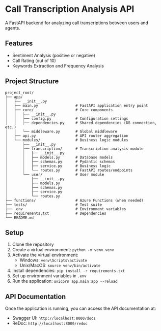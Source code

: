 # Call Transcription Analysis API

A FastAPI backend for analyzing call transcriptions between users and agents.

## Features

- Sentiment Analysis (positive or negative)
- Call Rating (out of 10)
- Keywords Extraction and Frequency Analysis

## Project Structure

```
project_root/
├── app/
│   ├── __init__.py
│   ├── main.py                 # FastAPI application entry point
│   ├── core/                   # Core components
│   │   ├── __init__.py
│   │   ├── config.py           # Configuration settings
│   │   ├── dependencies.py     # Shared dependencies (DB connection, etc.)
│   │   └── middleware.py       # Global middleware
│   ├── api.py                  # API router aggregation
│   └── modules/                # Business logic modules
│       ├── __init__.py
│       ├── transcription/      # Transcription analysis module
│       │   ├── __init__.py
│       │   ├── models.py       # Database models
│       │   ├── schemas.py      # Pydantic schemas
│       │   ├── service.py      # Business logic
│       │   └── routes.py       # FastAPI routes/endpoints
│       └── user/               # User module
│           ├── __init__.py
│           ├── models.py
│           ├── schemas.py
│           ├── service.py
│           └── routes.py
├── functions/                  # Azure Functions (when needed)
├── tests/                      # Test suite
├── .env                        # Environment variables
├── requirements.txt            # Dependencies
└── README.md
```

## Setup

1. Clone the repository
2. Create a virtual environment: `python -m venv venv`
3. Activate the virtual environment:
   - Windows: `venv\Scripts\activate`
   - Unix/MacOS: `source venv/bin/activate`
4. Install dependencies: `pip install -r requirements.txt`
5. Set up environment variables in `.env`
6. Run the application: `uvicorn app.main:app --reload`

## API Documentation

Once the application is running, you can access the API documentation at:
- Swagger UI: `http://localhost:8000/docs`
- ReDoc: `http://localhost:8000/redoc`